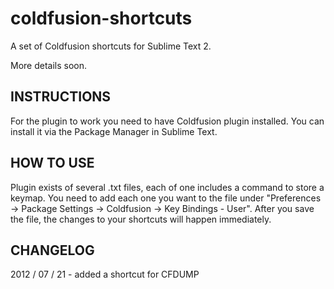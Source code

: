 coldfusion-shortcuts
====================

A set of Coldfusion shortcuts for Sublime Text 2.

More details soon.

INSTRUCTIONS
--------------------

For the plugin to work you need to have Coldfusion plugin installed. You can install it via the Package Manager in Sublime Text.

HOW TO USE
--------------------

Plugin exists of several .txt files, each of one includes a command to store a keymap. You need to add each one you want to the file under "Preferences -> Package Settings -> Coldfusion -> Key Bindings - User". After you save the file, the changes to your shortcuts will happen immediately.

CHANGELOG
--------------------

2012 / 07 / 21 - added a shortcut for CFDUMP
